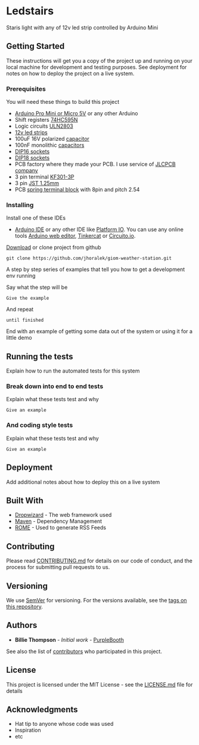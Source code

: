 # Ledstairs

Staris light with any of 12v led strip controlled by Arduino Mini

## Getting Started

These instructions will get you a copy of the project up and running on your local machine for development and testing purposes. See deployment for notes on how to deploy the project on a live system.

### Prerequisites

You will need these things to build this project

- [Arduino Pro Mini or Micro 5V](https://www.aliexpress.com/item/Pro-Micro-ATmega32U4-5V-16MHz-Replace-ATmega328-Pro-Mini/32649703074.html?spm=2114.search0104.3.139.643e65d9cuwmkA&ws_ab_test=searchweb0_0,searchweb201602_3_10065_10068_319_317_10696_453_10084_454_10083_433_10618_431_10304_10307_10820_10821_537_10302_536_10902_10059_10884_10887_321_322_10103,searchweb201603_70,ppcSwitch_0&algo_expid=31fbeb1a-766d-4e84-a48f-54efbf7e215c-21&algo_pvid=31fbeb1a-766d-4e84-a48f-54efbf7e215c&transAbTest=ae803_5) or any other Arduino
- Shift registers [74HC595N](https://www.aliexpress.com/item/16-74HC595-74HC595N-SN74HC595N-DIP-16-10pcs-Free-postage/32819609046.html?spm=2114.search0104.3.146.2b4e5f68lIuVdt&ws_ab_test=searchweb0_0,searchweb201602_3_10065_10068_319_317_10696_453_10084_454_10083_433_10618_431_10304_10307_10820_10821_537_10302_536_10902_10059_10884_10887_321_322_10103,searchweb201603_70,ppcSwitch_0&algo_expid=011b071f-41d5-48f3-a437-db7986b805df-22&algo_pvid=011b071f-41d5-48f3-a437-db7986b805df&transAbTest=ae803_5)
- Logic circuits [ULN2803](https://www.aliexpress.com/item/10pcs-ULN2803A-ULN2803APG-ULN2803-DIP-18/32823940295.html?spm=2114.search0104.3.15.4c5b4f039GnUmZ&ws_ab_test=searchweb0_0,searchweb201602_3_10065_10068_319_317_10696_453_10084_454_10083_433_10618_431_10304_10307_10820_10821_537_10302_536_10902_10059_10884_10887_321_322_10103,searchweb201603_70,ppcSwitch_0&algo_expid=c10f3aa9-f3ec-4300-8407-b10b669f355f-2&algo_pvid=c10f3aa9-f3ec-4300-8407-b10b669f355f&transAbTest=ae803_5)
- [12v led strips](https://www.aliexpress.com/item/5M-Roll-3528-SMD-Waterproof-60-LEDs-M-300-LEDs-Warm-Cool-White-Red-Green-Blue/32261760142.html?spm=a2g0s.9042311.0.0.27424c4d3v950r)
- 100uF 16V polarized [capacitor](https://www.aliexpress.com/item/100-pcs-lot-25V-47uF-volume-in-5-11mm-47-uf-25-v-high-quality-aluminum/32812085542.html?spm=a2g0s.9042311.0.0.27424c4d3v950r)
- 100nF monolithic [capacitors](https://www.aliexpress.com/item/50PC-Monolithic-Capacitor-101-102-103-104-220-330-50V-100PF-1NF-10NF-0-1UF-22P/32865098104.html?spm=a2g0s.9042311.0.0.27424c4d3v950r)
- [DIP16 sockets](https://www.aliexpress.com/item/10PCS-IC-Sockets-DIP6-DIP8-DIP14-DIP16-DIP18-DIP20-DIP28-DIP40-pins-Connector-DIP-Socket-6/32946280676.html?spm=a2g0s.9042311.0.0.27424c4d3v950r)
- [DIP18 sockets](https://www.aliexpress.com/item/10PCS-IC-Sockets-DIP6-DIP8-DIP14-DIP16-DIP18-DIP20-DIP28-DIP40-pins-Connector-DIP-Socket-6/32946280676.html?spm=a2g0s.9042311.0.0.27424c4d3v950r)
- PCB factory where they made your PCB. I use service of [JLCPCB company](https://jlcpcb.com/)
- 3 pin terminal [KF301-3P](https://www.aliexpress.com/item/10PCS-LOT-KF301-3P-250A-160V-Screw-3Pin-5-08mm-Straight-Pin-PCB-Screw-Terminal-Block/32691503188.html?spm=2114.search0104.3.22.3f818a59LeIPvy&ws_ab_test=searchweb0_0,searchweb201602_3_10065_10068_319_317_10696_453_10084_454_10083_433_10618_431_10304_10307_10820_10821_537_10302_536_10902_10059_10884_10887_321_322_10103,searchweb201603_70,ppcSwitch_0&algo_expid=5bf8a851-3af4-4ada-bb6d-fa87ae9e59a2-3&algo_pvid=5bf8a851-3af4-4ada-bb6d-fa87ae9e59a2&transAbTest=ae803_5)
- 3 pin [JST 1.25mm](https://www.aliexpress.com/item/50pcs-MICRO-JST-Connector-1-25MM-Pitch-pin-header-2P-3P-4P-5P-6P-7P-8P/32961123150.html?spm=2114.search0104.3.23.640e7611EvbVeK&ws_ab_test=searchweb0_0,searchweb201602_3_10065_10068_319_317_10696_453_10084_454_10083_433_10618_431_10304_10307_10820_10821_537_10302_536_10902_10059_10884_10887_321_322_10103,searchweb201603_70,ppcSwitch_0&algo_expid=9013d55a-98b5-432a-9bcf-bb84c076dc6d-3&algo_pvid=9013d55a-98b5-432a-9bcf-bb84c076dc6d&transAbTest=ae803_5)
- PCB [spring terminal block](https://www.aliexpress.com/item/20PCS-Lot-141R-2-54-8P-8Pin-PCB-Spring-Terminal-Block-ROHS-connector-Pitch-2-54mm/32603594829.html?spm=a2g0s.9042311.0.0.27424c4d3v950r) with 8pin and pitch 2.54

### Installing

Install one of these IDEs

- [Arduino IDE](https://www.arduino.cc/en/Main/Software) or any other IDE like [Platform IO](https://platformio.org/). You can use any online tools [Arduino web editor](https://create.arduino.cc/editor), [Tinkercat](https://www.tinkercad.com/circuits) or [Circuito.io](https://www.circuito.io/).

[Download](https://github.com/jhoralek/giom-weather-station/archive/master.zip) or clone project from github

```
git clone https://github.com/jhoralek/giom-weather-station.git
```

A step by step series of examples that tell you how to get a development env running

Say what the step will be

```
Give the example
```

And repeat

```
until finished
```

End with an example of getting some data out of the system or using it for a little demo

## Running the tests

Explain how to run the automated tests for this system

### Break down into end to end tests

Explain what these tests test and why

```
Give an example
```

### And coding style tests

Explain what these tests test and why

```
Give an example
```

## Deployment

Add additional notes about how to deploy this on a live system

## Built With

- [Dropwizard](http://www.dropwizard.io/1.0.2/docs/) - The web framework used
- [Maven](https://maven.apache.org/) - Dependency Management
- [ROME](https://rometools.github.io/rome/) - Used to generate RSS Feeds

## Contributing

Please read [CONTRIBUTING.md](https://gist.github.com/PurpleBooth/b24679402957c63ec426) for details on our code of conduct, and the process for submitting pull requests to us.

## Versioning

We use [SemVer](http://semver.org/) for versioning. For the versions available, see the [tags on this repository](https://github.com/your/project/tags).

## Authors

- **Billie Thompson** - _Initial work_ - [PurpleBooth](https://github.com/PurpleBooth)

See also the list of [contributors](https://github.com/your/project/contributors) who participated in this project.

## License

This project is licensed under the MIT License - see the [LICENSE.md](LICENSE.md) file for details

## Acknowledgments

- Hat tip to anyone whose code was used
- Inspiration
- etc
